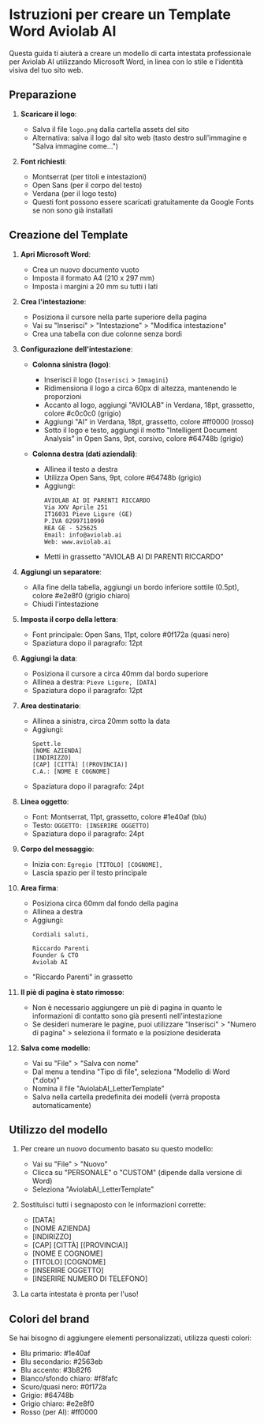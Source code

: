 # Istruzioni per creare un Template Word Aviolab AI

Questa guida ti aiuterà a creare un modello di carta intestata professionale per Aviolab AI utilizzando Microsoft Word, in linea con lo stile e l'identità visiva del tuo sito web.

## Preparazione

1. **Scaricare il logo**: 
   - Salva il file `logo.png` dalla cartella assets del sito
   - Alternativa: salva il logo dal sito web (tasto destro sull'immagine e "Salva immagine come...")

2. **Font richiesti**:
   - Montserrat (per titoli e intestazioni)
   - Open Sans (per il corpo del testo)
   - Verdana (per il logo testo)
   - Questi font possono essere scaricati gratuitamente da Google Fonts se non sono già installati

## Creazione del Template

1. **Apri Microsoft Word**:
   - Crea un nuovo documento vuoto
   - Imposta il formato A4 (210 x 297 mm)
   - Imposta i margini a 20 mm su tutti i lati

2. **Crea l'intestazione**:
   - Posiziona il cursore nella parte superiore della pagina
   - Vai su "Inserisci" > "Intestazione" > "Modifica intestazione"
   - Crea una tabella con due colonne senza bordi
   
3. **Configurazione dell'intestazione**:
   - **Colonna sinistra (logo)**:
     - Inserisci il logo (`Inserisci` > `Immagini`)
     - Ridimensiona il logo a circa 60px di altezza, mantenendo le proporzioni
     - Accanto al logo, aggiungi "AVIOLAB" in Verdana, 18pt, grassetto, colore #c0c0c0 (grigio)
     - Aggiungi "AI" in Verdana, 18pt, grassetto, colore #ff0000 (rosso)
     - Sotto il logo e testo, aggiungi il motto "Intelligent Document Analysis" in Open Sans, 9pt, corsivo, colore #64748b (grigio)
   
   - **Colonna destra (dati aziendali)**:
     - Allinea il testo a destra
     - Utilizza Open Sans, 9pt, colore #64748b (grigio)
     - Aggiungi:
       ```
       AVIOLAB AI DI PARENTI RICCARDO
       Via XXV Aprile 251
       IT16031 Pieve Ligure (GE)
       P.IVA 02997110990
       REA GE - 525625
       Email: info@aviolab.ai
       Web: www.aviolab.ai
       ```
     - Metti in grassetto "AVIOLAB AI DI PARENTI RICCARDO"
   
4. **Aggiungi un separatore**:
   - Alla fine della tabella, aggiungi un bordo inferiore sottile (0.5pt), colore #e2e8f0 (grigio chiaro)
   - Chiudi l'intestazione

5. **Imposta il corpo della lettera**:
   - Font principale: Open Sans, 11pt, colore #0f172a (quasi nero)
   - Spaziatura dopo il paragrafo: 12pt
   
6. **Aggiungi la data**:
   - Posiziona il cursore a circa 40mm dal bordo superiore
   - Allinea a destra: `Pieve Ligure, [DATA]`
   - Spaziatura dopo il paragrafo: 12pt
   
7. **Area destinatario**:
   - Allinea a sinistra, circa 20mm sotto la data
   - Aggiungi:
     ```
     Spett.le
     [NOME AZIENDA]
     [INDIRIZZO]
     [CAP] [CITTÀ] [(PROVINCIA)]
     C.A.: [NOME E COGNOME]
     ```
   - Spaziatura dopo il paragrafo: 24pt

8. **Linea oggetto**:
   - Font: Montserrat, 11pt, grassetto, colore #1e40af (blu)
   - Testo: `OGGETTO: [INSERIRE OGGETTO]`
   - Spaziatura dopo il paragrafo: 24pt

9. **Corpo del messaggio**:
   - Inizia con: `Egregio [TITOLO] [COGNOME],`
   - Lascia spazio per il testo principale

10. **Area firma**:
    - Posiziona circa 60mm dal fondo della pagina
    - Allinea a destra
    - Aggiungi:
      ```
      Cordiali saluti,
      
      Riccardo Parenti
      Founder & CTO
      Aviolab AI
      ```
    - "Riccardo Parenti" in grassetto

11. **Il piè di pagina è stato rimosso**:
    - Non è necessario aggiungere un piè di pagina in quanto le informazioni di contatto sono già presenti nell'intestazione
    - Se desideri numerare le pagine, puoi utilizzare "Inserisci" > "Numero di pagina" > seleziona il formato e la posizione desiderata

12. **Salva come modello**:
    - Vai su "File" > "Salva con nome"
    - Dal menu a tendina "Tipo di file", seleziona "Modello di Word (*.dotx)"
    - Nomina il file "AviolabAI_LetterTemplate"
    - Salva nella cartella predefinita dei modelli (verrà proposta automaticamente)

## Utilizzo del modello

1. Per creare un nuovo documento basato su questo modello:
   - Vai su "File" > "Nuovo"
   - Clicca su "PERSONALE" o "CUSTOM" (dipende dalla versione di Word)
   - Seleziona "AviolabAI_LetterTemplate"

2. Sostituisci tutti i segnaposto con le informazioni corrette:
   - [DATA]
   - [NOME AZIENDA]
   - [INDIRIZZO]
   - [CAP] [CITTÀ] [(PROVINCIA)]
   - [NOME E COGNOME]
   - [TITOLO] [COGNOME]
   - [INSERIRE OGGETTO]
   - [INSERIRE NUMERO DI TELEFONO]

3. La carta intestata è pronta per l'uso!

## Colori del brand

Se hai bisogno di aggiungere elementi personalizzati, utilizza questi colori:

- Blu primario: #1e40af
- Blu secondario: #2563eb
- Blu accento: #3b82f6
- Bianco/sfondo chiaro: #f8fafc
- Scuro/quasi nero: #0f172a
- Grigio: #64748b
- Grigio chiaro: #e2e8f0
- Rosso (per AI): #ff0000